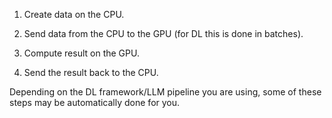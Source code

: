 1. Create data on the CPU.

2. Send data from the CPU to the GPU (for DL this is done in batches).

3. Compute result on the GPU.

4. Send the result back to the CPU.

Depending on the DL framework/LLM pipeline you are using, some of these steps may be automatically done for you.

